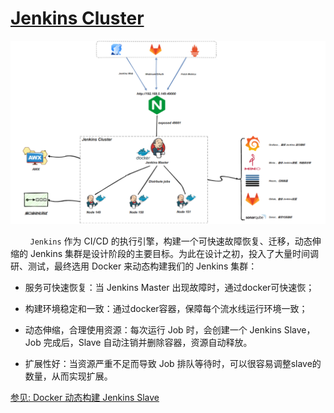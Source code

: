 # [Jenkins Cluster](http://192.168.5.149:49000/)



![image-20210629134336610](./assets/image-20210629134336610.png)



&nbsp;&nbsp;&nbsp;&nbsp;&nbsp;&nbsp;&nbsp;&nbsp;`Jenkins` 作为 CI/CD 的执行引擎，构建一个可快速故障恢复、迁移，动态伸缩的 Jenkins 集群是设计阶段的主要目标。为此在设计之初，投入了大量时间调研、测试，最终选用 Docker 来动态构建我们的 Jenkins 集群：

- 服务可快速恢复：当 Jenkins Master 出现故障时，通过docker可快速恢；
- 构建环境稳定和一致：通过docker容器，保障每个流水线运行环境一致；

- 动态伸缩，合理使用资源：每次运行 Job 时，会创建一个 Jenkins Slave，Job 完成后，Slave 自动注销并删除容器，资源自动释放。

- 扩展性好：当资源严重不足而导致 Job 排队等待时，可以很容易调整slave的数量，从而实现扩展。

[参见: Docker 动态构建 Jenkins Slave](./pages/jenkins集群搭建/Docker动态构建Jenkins_Slave)

